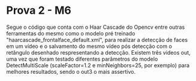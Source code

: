 # Prova 2 - M6


Segue o código que conta com o Haar Cascade do Opencv entre outras ferramentas do mesmo como o modelo pré treinado "haarcascade_frontalface_default.xml", para realizar a detecção de faces em um vídeo e o salvamento do mesmo vídeo pós detecção com o retângulo desenhado respresentando a detecção. Existem três videos out, uma vez que foram testado diferentes parâmetros do modelo DetectMultiScale (scaleFactor=1.2 e minNeighbors=25, por exemplo) para melhores resultados, sendo o out3 o mais assertivo.
